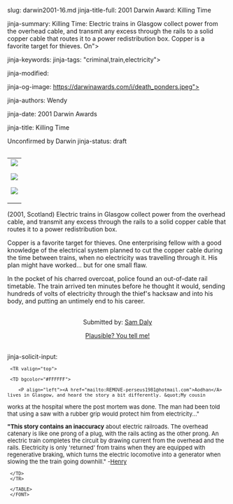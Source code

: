 slug: darwin2001-16.md
jinja-title-full: 2001 Darwin Award: Killing Time

jinja-summary: Killing Time: Electric trains in Glasgow collect power from the overhead cable, and transmit any excess through the rails to a solid copper cable that routes it to a power redistribution box. Copper is a favorite target for thieves. On">

jinja-keywords:
jinja-tags: "criminal,train,electricity">

jinja-modified:

jinja-og-image: https://darwinawards.com/i/death_ponders.jpeg">

jinja-authors: Wendy

jinja-date: 2001 Darwin Awards


jinja-title: Killing Time

Unconfirmed by Darwin
jinja-status: draft

<TABLE border=0 align=right><TR><TD align=center>
<A href="/cgi/search.pl?keywords=category%3Dcriminal&swishindex=stories.data&show_description=yes&maxdisplay=10&maxresults=50"><IMG src="/i/icon/criminal.png" border=0></A>

<A href="/cgi/search.pl?keywords=category%3Dtrain&swishindex=stories.data&show_description=yes&maxdisplay=10&maxresults=50"><IMG src="/i/icon/train.gif" border=0></A>

<A href="/cgi/search.pl?keywords=category%3Delectricity&swishindex=stories.data&show_description=yes&maxdisplay=10&maxresults=50"><IMG src="/i/icon/electricity.jpg" border=0></A>

</TD></TR></TABLE>

(2001, Scotland) Electric trains in Glasgow collect power from the overhead cable, and transmit any excess through the rails to a solid copper cable that routes it to a power redistribution box.

Copper is a favorite target for thieves. One enterprising fellow with a good knowledge of the electrical system planned to cut the copper cable during the time between trains, when no electricity was travelling through it. His plan might have worked... but for one small flaw.

In the pocket of his charred overcoat, police found an out-of-date rail timetable. The train arrived ten minutes before he thought it would, sending hundreds of volts of electricity through the thief's hacksaw and into his body, and putting an untimely end to his career.
		
<P align=center>
<!--#include virtual="/inc/votebar_viewvoteonly" -->

<BR>
		 Submitted by: <A href="mailto:REMOVE-samcdaly@hotmail.com">Sam Daly</A>
</FONT></P>
		<P align="center"><A href="http://DarwinAwards.com/_NONODELETE_/critiques/000576.html">Plausible? You tell me!<BR>
		 <IMG src="/i/point10.gif" width="17" height="17" border="0">
</A></P>
		
jinja-solicit-input:
<FONT size="-1">
	 <TABLE width=85% border=0 cellspacing=5 cellpadding=10 background="/i/white.gif" align="center">

	 <TR valign="top">

	 <TD bgcolor="#FFFFFF">

		<P align="left"><A href="mailto:REMOVE-perseus1981@hotmail.com">Aodhan</A> lives in Glasgow, and heard the story a bit differently. &quot;My cousin
works at the hospital where the post mortem was done. The man had been
told that using a saw with a rubber grip would protect him from
electricity...&quot;

<B>"This story contains an inaccuracy</B> about electric railroads. The
overhead catenary is like one prong of a plug, with the rails acting as the
other prong. An electric train completes the circuit by drawing current
from the overhead and the rails. Electricity is only 'returned' from
trains when they are equipped with regenerative braking, which turns the
electric locomotive into a generator when slowing the the train going
downhill." -<A href="http://www.Railfan.net">Henry</A>

	 </TD>
	 </TR>

	 </TABLE>
	 </FONT>


<!--#include file=nav_2001.html -->


